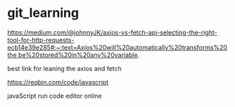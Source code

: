 # git_learning

https://medium.com/@johnnyJK/axios-vs-fetch-api-selecting-the-right-tool-for-http-requests-ecb14e39e285#:~:text=Axios%20will%20automatically%20transforms%20the,be%20stored%20in%20any%20variable.


best link for leaning the axios and fetch


https://reqbin.com/code/javascript

javaScript run code editor online
